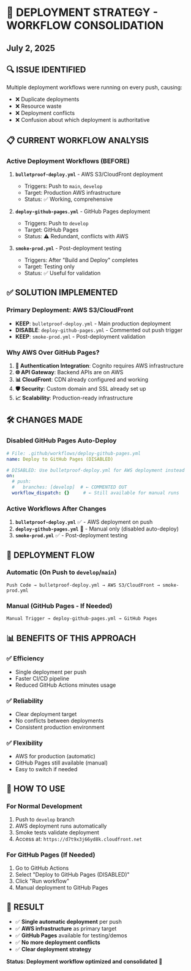 # 🚀 DEPLOYMENT STRATEGY - WORKFLOW CONSOLIDATION
## July 2, 2025

## 🔍 **ISSUE IDENTIFIED**
Multiple deployment workflows were running on every push, causing:
- ❌ Duplicate deployments
- ❌ Resource waste 
- ❌ Deployment conflicts
- ❌ Confusion about which deployment is authoritative

## 📋 **CURRENT WORKFLOW ANALYSIS**

### Active Deployment Workflows (BEFORE)
1. **`bulletproof-deploy.yml`** - AWS S3/CloudFront deployment
   - Triggers: Push to `main`, `develop`
   - Target: Production AWS infrastructure
   - Status: ✅ Working, comprehensive

2. **`deploy-github-pages.yml`** - GitHub Pages deployment  
   - Triggers: Push to `develop`
   - Target: GitHub Pages
   - Status: ⚠️ Redundant, conflicts with AWS

3. **`smoke-prod.yml`** - Post-deployment testing
   - Triggers: After "Build and Deploy" completes
   - Target: Testing only
   - Status: ✅ Useful for validation

## ✅ **SOLUTION IMPLEMENTED**

### Primary Deployment: AWS S3/CloudFront
- **KEEP**: `bulletproof-deploy.yml` - Main production deployment
- **DISABLE**: `deploy-github-pages.yml` - Commented out push trigger
- **KEEP**: `smoke-prod.yml` - Post-deployment validation

### Why AWS Over GitHub Pages?
1. **🔐 Authentication Integration**: Cognito requires AWS infrastructure
2. **🌐 API Gateway**: Backend APIs are on AWS 
3. **📊 CloudFront**: CDN already configured and working
4. **🛡️ Security**: Custom domain and SSL already set up
5. **📈 Scalability**: Production-ready infrastructure

## 🛠️ **CHANGES MADE**

### Disabled GitHub Pages Auto-Deploy
```yaml
# File: .github/workflows/deploy-github-pages.yml
name: Deploy to GitHub Pages (DISABLED)

# DISABLED: Use bulletproof-deploy.yml for AWS deployment instead
on:
  # push:
  #   branches: [develop]  # ← COMMENTED OUT
  workflow_dispatch: {}     # ← Still available for manual runs
```

### Active Workflows After Changes
1. **`bulletproof-deploy.yml`** ✅ - AWS deployment on push
2. **`deploy-github-pages.yml`** 🚫 - Manual only (disabled auto-deploy)
3. **`smoke-prod.yml`** ✅ - Post-deployment testing

## 🎯 **DEPLOYMENT FLOW**

### Automatic (On Push to `develop`/`main`)
```
Push Code → bulletproof-deploy.yml → AWS S3/CloudFront → smoke-prod.yml
```

### Manual (GitHub Pages - If Needed)
```
Manual Trigger → deploy-github-pages.yml → GitHub Pages
```

## 📊 **BENEFITS OF THIS APPROACH**

### ✅ **Efficiency**
- Single deployment per push
- Faster CI/CD pipeline
- Reduced GitHub Actions minutes usage

### ✅ **Reliability** 
- Clear deployment target
- No conflicts between deployments
- Consistent production environment

### ✅ **Flexibility**
- AWS for production (automatic)
- GitHub Pages still available (manual)
- Easy to switch if needed

## 🔧 **HOW TO USE**

### For Normal Development
1. Push to `develop` branch
2. AWS deployment runs automatically
3. Smoke tests validate deployment
4. Access at: `https://d7t9x3j66yd8k.cloudfront.net`

### For GitHub Pages (If Needed)
1. Go to GitHub Actions
2. Select "Deploy to GitHub Pages (DISABLED)"
3. Click "Run workflow" 
4. Manual deployment to GitHub Pages

## 🎉 **RESULT**

- ✅ **Single automatic deployment** per push
- ✅ **AWS infrastructure** as primary target
- ✅ **GitHub Pages** available for testing/demos
- ✅ **No more deployment conflicts**
- ✅ **Clear deployment strategy**

**Status: Deployment workflow optimized and consolidated** 🚀
